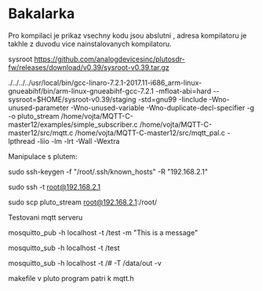 # Bakalarka
Pro kompilaci je prikaz vsechny kodu jsou abslutni , adresa kompilatoru je takhle z duvodu vice nainstalovanych kompilatoru.


sysroot https://github.com/analogdevicesinc/plutosdr-fw/releases/download/v0.39/sysroot-v0.39.tar.gz

./../../../usr/local/bin/gcc-linaro-7.2.1-2017.11-i686_arm-linux-gnueabihf/bin/arm-linux-gnueabihf-gcc-7.2.1 -mfloat-abi=hard  --sysroot=$HOME/sysroot-v0.39/staging -std=gnu99 -Iinclude -Wno-unused-parameter -Wno-unused-variable -Wno-duplicate-decl-specifier -g -o pluto_stream /home/vojta/MQTT-C-master12/examples/simple_subscriber.c /home/vojta/MQTT-C-master12/src/mqtt.c /home/vojta/MQTT-C-master12/src/mqtt_pal.c -lpthread -liio -lm -lrt -Wall -Wextra

Manipulace s plutem:

sudo ssh-keygen -f "/root/.ssh/known_hosts" -R "192.168.2.1"

sudo ssh -t root@192.168.2.1 

sudo scp pluto_stream  root@192.168.2.1:/root/


Testovani mqtt serveru


mosquitto_pub -h localhost -t /test -m "This is a message"

mosquitto_sub -h localhost -t /test

mosquitto_sub -h localhost -t /# -T /data/out -v


makefile v pluto program patri k mqtt.h

